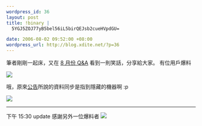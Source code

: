 ```yaml
--- 
wordpress_id: 36
layout: post
title: !binary |
  5YGJ5ZOJ77yB5bel56iL5birQEJsb2cueHVpdGU=

date: 2006-08-02 09:52:00 +08:00
wordpress_url: http://blog.xdite.net/?p=36
---
```

筆者剛剛一起床，又在 <a href="http://blog.xuite.net/blog/baby/7508327">8 月份 Q&amp;A</a> 看到一則笑話，分享給大家。
有位用戶爆料

<img src="http://static.flickr.com/78/204441663_fe1a5dea68_o.jpg" />

哦，原來<a href="http://blog.xuite.net/blog/baby/7509064">公告</a>所說的資料同步是指到隱藏的機器啊 :p

<img src="http://static.flickr.com/52/204441665_6fdc55ce94_o.jpg" />

---
下午 15:30 update 感謝另外一位爆料者
<img src="http://static.flickr.com/58/204652591_ea2dfb4f12_o.jpg" />
